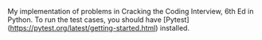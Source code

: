 My implementation of problems in Cracking the Coding Interview, 6th Ed
in Python. To run the test cases, you should have [Pytest] (https://pytest.org/latest/getting-started.html)
installed.
